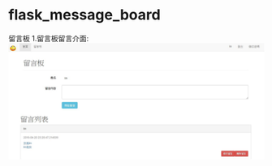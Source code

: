 # flask_message_board
留言板 
1.留言板留言介面:
![image](https://github.com/tony-lin-ming-jui/flask_message_board/blob/master/%E7%95%99%E8%A8%80%E6%9D%BF.JPG)
